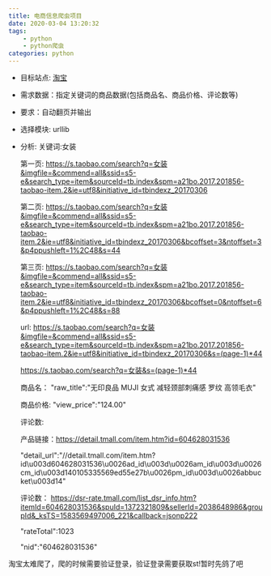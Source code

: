 ```yaml
---
title: 电商信息爬虫项目
date: 2020-03-04 13:20:32
tags:
    - python
    - python爬虫
categories: python
---
```


- 目标站点: [淘宝](https://www.taobao.com/)

- 需求数据：指定关键词的商品数据(包括商品名、商品价格、评论数等)

- 要求：自动翻页并输出

- 选择模块: urllib

<!-- more -->

- 分析:
    关键词:女装

    第一页: https://s.taobao.com/search?q=女装&imgfile=&commend=all&ssid=s5-e&search_type=item&sourceId=tb.index&spm=a21bo.2017.201856-taobao-item.2&ie=utf8&initiative_id=tbindexz_20170306

    第二页: https://s.taobao.com/search?q=女装&imgfile=&commend=all&ssid=s5-e&search_type=item&sourceId=tb.index&spm=a21bo.2017.201856-taobao-item.2&ie=utf8&initiative_id=tbindexz_20170306&bcoffset=3&ntoffset=3&p4ppushleft=1%2C48&s=44

    第三页: https://s.taobao.com/search?q=女装&imgfile=&commend=all&ssid=s5-e&search_type=item&sourceId=tb.index&spm=a21bo.2017.201856-taobao-item.2&ie=utf8&initiative_id=tbindexz_20170306&bcoffset=0&ntoffset=6&p4ppushleft=1%2C48&s=88

    url: https://s.taobao.com/search?q=女装&imgfile=&commend=all&ssid=s5-e&search_type=item&sourceId=tb.index&spm=a21bo.2017.201856-taobao-item.2&ie=utf8&initiative_id=tbindexz_20170306&s=(page-1)*44

    https://s.taobao.com/search?q=女装&s=(page-1)*44

    商品名： "raw_title":"无印良品 MUJI 女式 减轻颈部刺痛感 罗纹 高领毛衣"

    商品价格:  "view_price":"124.00"

    评论数: 

    产品链接：https://detail.tmall.com/item.htm?id=604628031536

    "detail_url":"//detail.tmall.com/item.htm?id\u003d604628031536\u0026ad_id\u003d\u0026am_id\u003d\u0026cm_id\u003d140105335569ed55e27b\u0026pm_id\u003d\u0026abbucket\u003d14"

    评论数： https://dsr-rate.tmall.com/list_dsr_info.htm?itemId=604628031536&spuId=1372321809&sellerId=2038648986&groupId&_ksTS=1583569497006_221&callback=jsonp222

    "rateTotal":1023

    "nid":"604628031536"


淘宝太难爬了，爬的时候需要验证登录，验证登录需要获取st!暂时先鸽了吧